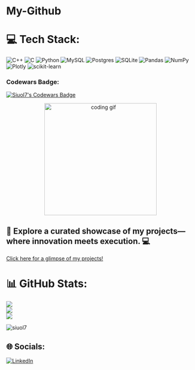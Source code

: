 # My-Github

# 💻 Tech Stack:
![C++](https://img.shields.io/badge/c++-%2300599C.svg?style=for-the-badge&logo=c%2B%2B&logoColor=white) ![C](https://img.shields.io/badge/c-%2300599C.svg?style=for-the-badge&logo=c&logoColor=white) ![Python](https://img.shields.io/badge/python-3670A0?style=for-the-badge&logo=python&logoColor=ffdd54) ![MySQL](https://img.shields.io/badge/mysql-4479A1.svg?style=for-the-badge&logo=mysql&logoColor=white) ![Postgres](https://img.shields.io/badge/postgres-%23316192.svg?style=for-the-badge&logo=postgresql&logoColor=white) ![SQLite](https://img.shields.io/badge/sqlite-%2307405e.svg?style=for-the-badge&logo=sqlite&logoColor=white) ![Pandas](https://img.shields.io/badge/pandas-%23150458.svg?style=for-the-badge&logo=pandas&logoColor=white) ![NumPy](https://img.shields.io/badge/numpy-%23013243.svg?style=for-the-badge&logo=numpy&logoColor=white) ![Plotly](https://img.shields.io/badge/Plotly-%233F4F75.svg?style=for-the-badge&logo=plotly&logoColor=white) ![scikit-learn](https://img.shields.io/badge/scikit--learn-%23F7931E.svg?style=for-the-badge&logo=scikit-learn&logoColor=white)

<h3 align="left">Codewars Badge:</h3>
<p align="left">
  <a href="https://www.codewars.com/users/Gen.Chovy/badges/large">
    <img src="https://www.codewars.com/users/Gen.Chovy/badges/large" alt="Siuol7's Codewars Badge"/>
</a>
</p>

<div align="center">
<img height="300" src="https://media.tenor.com/images/9fc4f5c77cfb0385fd9c34d1848b39f2/tenor.gif" alt="coding gif"/>
</div>

## 🔗 Explore a curated showcase of my projects—where innovation meets execution. 💻

[Click here for a glimpse of my projects!]([https://github.com/user/repo-name](https://github.com/Siuol7/Project-Overview.git))


# 📊 GitHub Stats:
![](https://github-readme-stats.vercel.app/api?username=Siuol7&theme=dark&hide_border=false&include_all_commits=false&count_private=false)<br/>
![](https://github-readme-streak-stats.herokuapp.com/?user=Siuol7&theme=dark&hide_border=false)<br/>
![](https://github-readme-stats.vercel.app/api/top-langs/?username=Siuol7&theme=dark&hide_border=false&include_all_commits=false&count_private=false&layout=compact)

<p align="left"> <img src="https://komarev.com/ghpvc/?username=siuol7&label=Profile%20views&color=0e75b6&style=flat" alt="siuol7" /> </p>

## 🌐 Socials:
[![LinkedIn](https://img.shields.io/badge/LinkedIn-%230077B5.svg?logo=linkedin&logoColor=white)](https://linkedin.com/in/https://www.linkedin.com/in/cao-tan-nguyen-a1959217a/) 
